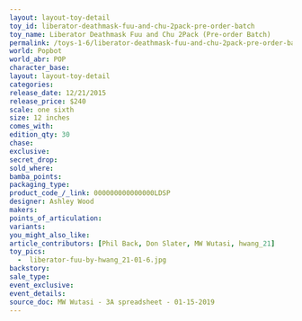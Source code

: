 ```yaml
---
layout: layout-toy-detail 
toy_id: liberator-deathmask-fuu-and-chu-2pack-pre-order-batch
toy_name: Liberator Deathmask Fuu and Chu 2Pack (Pre-order Batch)
permalink: /toys-1-6/liberator-deathmask-fuu-and-chu-2pack-pre-order-batch.html
world: Popbot
world_abr: POP
character_base: 
layout: layout-toy-detail
categories: 
release_date: 12/21/2015
release_price: $240 
scale: one sixth
size: 12 inches
comes_with: 
edition_qty: 30
chase: 
exclusive: 
secret_drop: 
sold_where: 
bamba_points: 
packaging_type: 
product_code_/_link: 000000000000000LDSP
designer: Ashley Wood
makers: 
points_of_articulation: 
variants: 
you_might_also_like: 
article_contributors: [Phil Back, Don Slater, MW Wutasi, hwang_21]
toy_pics: 
  -  liberator-fuu-by-hwang_21-01-6.jpg
backstory: 
sale_type: 
event_exclusive: 
event_details: 
source_doc: MW Wutasi - 3A spreadsheet - 01-15-2019
---
```

